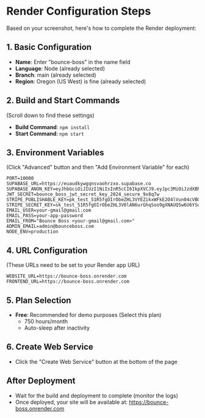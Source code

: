 # Render Configuration Steps

Based on your screenshot, here's how to complete the Render deployment:

## 1. Basic Configuration
- **Name**: Enter "bounce-boss" in the name field
- **Language**: Node (already selected)
- **Branch**: main (already selected) 
- **Region**: Oregon (US West) is fine (already selected)

## 2. Build and Start Commands
(Scroll down to find these settings)
- **Build Command**: `npm install`
- **Start Command**: `npm start`

## 3. Environment Variables
(Click "Advanced" button and then "Add Environment Variable" for each)

```
PORT=10000
SUPABASE_URL=https://euaudkywgqnsvaohrzxo.supabase.co
SUPABASE_ANON_KEY=eyJhbGciOiJIUzI1NiIsInR5cCI6IkpXVCJ9.eyJpc3MiOiJzdXBhYmFzZSIsInJlZiI6ImV1YXVka3l3Z3Fuc3Zhb2hyenhvIiwicm9sZSI6ImFub24iLCJpYXQiOjE3NDI2NzUwOTIsImV4cCI6MjA1ODI1MTA5Mn0.J7cy1tI4OzW9fhYef3Y1V4bNjHWbA4ZQ983qUsAgcrk
JWT_SECRET=bounce_boss_jwt_secret_key_2024_secure_9x8q7w
STRIPE_PUBLISHABLE_KEY=pk_test_51R5fgOIrObeZHL3VYEZikxWFkE2O4lVun04cVBQYteFzWhTAFuaMVkUerfodhqEP5dNThIE6AkS47S6dYQCawnpa002jcjUkXo
STRIPE_SECRET_KEY=sk_test_51R5fgOIrObeZHL3V0lAN6urGhqSoo9gXNAUQ5w6U6YSqZLXlgXc0zQBiCONcnRMR3vPkcCK8J2x8Hy9LbjKL6gmo00dDVAvLoX
EMAIL_USER=your-gmail@gmail.com
EMAIL_PASS=your-app-password
EMAIL_FROM="Bounce Boss <your-gmail@gmail.com>"
ADMIN_EMAIL=admin@bounceboss.com
NODE_ENV=production
```

## 4. URL Configuration
(These URLs need to be set to your Render app URL)
```
WEBSITE_URL=https://bounce-boss.onrender.com
FRONTEND_URL=https://bounce-boss.onrender.com
```

## 5. Plan Selection
- **Free**: Recommended for demo purposes (Select this plan)
  - 750 hours/month 
  - Auto-sleep after inactivity

## 6. Create Web Service
- Click the "Create Web Service" button at the bottom of the page

## After Deployment
- Wait for the build and deployment to complete (monitor the logs)
- Once deployed, your site will be available at: https://bounce-boss.onrender.com
